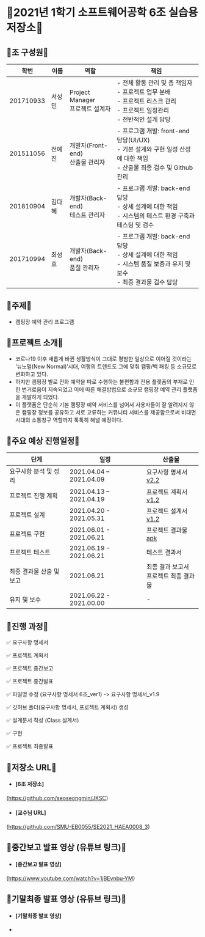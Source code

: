 # 🚨2021년 1학기 소프트웨어공학 6조 실습용 저장소🚨

## 🔶조 구성원🔶

학번 | 이름 | 역할 | 책임
-- | -- | -- | --
201710933 | 서성민 | Project Manager<br>프로젝트 설계자 | - 전체 활동 관리 및 총 책임자<br> - 프로젝트 업무 분배<br> - 프로젝트 리스크 관리<br> - 프로젝트 일정관리<br> - 전반적인 설계 담당
201511056 | 전예진 | 개발자(Front-end)<br>산출물 관리자 | - 프로그램 개발: front-end 담당(UI/UX)<br> - 기본 설계와 구현 일정 산정에 대한 책임<br> - 산출물 최종 검수 및 Github 관리 
201810904 | 김다혜 | 개발자(Back-end)<br>테스트 관리자 | - 프로그램 개발: back-end 담당<br> - 상세 설계에 대한 책임<br> - 시스템의 테스트 환경 구축과 테스팅 및 검수
201710994 | 최성호 | 개발자(Back-end)<br>품질 관리자 | - 프로그램 개발: back-end 담당<br> - 상세 설계에 대한 책임<br> - 시스템 품질 보증과 유지 및 보수<br> - 최종 결과물 검수 담당

## 🔶주제🔶

- 캠핑장 예약 관리 프로그램

## 🔶프로젝트 소개🔶
- 코로나19 이후 새롭게 바뀐 생활방식이 그대로 평범한 일상으로 이어질 것이라는 ‘뉴노멀(New Normal)’시대, 여행의 트렌드도 그에 맞춰 캠핑/백 패킹 등 소규모로 변화하고 있다. 
- 하지만 캠핑장 별로 전화 예약을 따로 수행하는 불편함과 전용 플랫폼의 부재로 인한 번거로움이 지속되었고 이에 따른 해결방법으로 소규모 캠핑장 예약 관리 플랫폼을 개발하게 되었다. 
- 이 플랫폼은 단순히 기본 캠핑장 예약 서비스를 넘어서 사용자들이 잘 알려지지 않은 캠핑장 정보를 공유하고 서로 교류하는 커뮤니티 서비스를 제공함으로써 비대면 시대의 소통창구 역할까지 톡톡히 해낼 예정이다. 

## 🔶주요 예상 진행일정🔶
단계 | 일정 | 산출물
-- | -- | --
요구사항 분석 및 정리 | 2021.04.04 – 2021.04.09 | 요구사항 명세서 [v2.2](https://github.com/seoseongmin/JKSC/blob/main/%EC%9A%94%EA%B5%AC%EC%82%AC%ED%95%AD%20%EB%AA%85%EC%84%B8%EC%84%9C/%EC%9A%94%EA%B5%AC%EC%82%AC%ED%95%AD%20%EB%AA%85%EC%84%B8%EC%84%9C_v2.2.docx)
프로젝트 진행 계획 | 2021.04.13 – 2021.04.19 | 프로젝트 계획서 [v1.2](https://github.com/seoseongmin/JKSC/blob/main/%ED%94%84%EB%A1%9C%EC%A0%9D%ED%8A%B8%20%EA%B3%84%ED%9A%8D%EC%84%9C/%ED%94%84%EB%A1%9C%EC%A0%9D%ED%8A%B8%20%EA%B3%84%ED%9A%8D%EC%84%9C_v1.2.docx)
프로젝트 설계 | 2021.04.20 - 2021.05.31 | 프로젝트 설계서 [v1.2](https://github.com/seoseongmin/JKSC/blob/main/Class%20%EC%84%A4%EA%B3%84%EC%84%9C/Class%20%EC%84%A4%EA%B3%84%EC%84%9C_v1.2.pptx)
프로젝트 구현 | 2021.06.01 - 2021.06.21 | 프로젝트 결과물 [apk](https://github.com/seoseongmin/JKSC/blob/main/app-debug.apk)
프로젝트 테스트 | 2021.06.19 - 2021.06.21 | 테스트 결과서
최종 결과물 산출 및 보고 | 2021.06.21 | 최종 결과 보고서<br>프로젝트 최종 결과물
유지 및 보수 | 2021.06.22 - 2021.00.00 | -

## 🔶진행 과정🔶

✅ 요구사항 명세서 

✅ 프로젝트 계획서

✅ 프로젝트 중간보고

✅ 프로젝트 중간발표

✅ 파일명 수정 (요구사항 명세서 6조_ver1) -> 요구사항 명세서_v1.9

✅ 깃허브 폴더(요구사항 명세서, 프로젝트 계획서) 생성

✅ 설계문서 작성 (Class 설계서)

✅ 구현

✅ 프로젝트 최종발표

## 🔶저장소 URL🔶
* #### [6조 저장소]
(https://github.com/seoseongmin/JKSC)
* #### [교수님 URL]
(https://github.com/SMU-EB0055/SE2021_HAEA0008_3)

## 🔶중간보고 발표 영상 (유튜브 링크)🔶
* #### [중간보고 발표 영상]
(https://www.youtube.com/watch?v=1jBEvnbu-YM)

## 🔶기말최종 발표 영상 (유튜브 링크)🔶
* #### [기말최종 발표 영상]
* 


